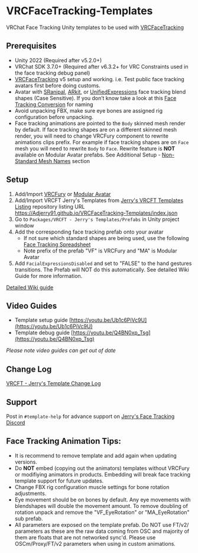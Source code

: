 # VRCFaceTracking-Templates

VRChat Face Tracking Unity templates to be used with [VRCFaceTracking](https://github.com/benaclejames/VRCFaceTracking)

## Prerequisites
* Unity 2022 (Required after v5.2.0+)
* VRChat SDK 3.7.0+ (Required after v6.3.2+ for VRC Constraints used in the face tracking debug panel)
* [VRCFaceTracking](https://docs.vrcft.io/docs/intro/getting-started) v5 setup and working. i.e. Test public face tracking avatars first before doing customs. 
* Avatar with [SRanipal](https://docs.vrcft.io/docs/v4.0/category/intermediate), [ARkit](https://arkit-face-blendshapes.com/), or [UnifiedExpressions](https://docs.vrcft.io/docs/tutorial-avatars/tutorial-avatars-extras/unified-blendshapes) face tracking blend shapes (Case Sensitive). 
 If you don’t know take a look at this [Face Tracking Conversion](https://docs.google.com/spreadsheets/d/118jo960co3Mgw8eREFVBsaJ7z0GtKNr52IB4Bz99VTA/edit) for naming
* Avoid unpacking FBX, make sure eye bones are assigned rig configuration before unpacking.
* Face tracking animations are pointed to the ```Body``` skinned mesh render by default. If face tracking shapes are on a different skinned mesh render, you will need to change VRCFury component to rewrite animations clips prefix. For example if face tracking shapes are on ```Face``` mesh you will need to rewrite ```Body``` to ```Face```. Rewrite feature is __NOT__ available on Modular Avatar prefabs. See Additional Setup - [Non-Standard Mesh Names](https://github.com/Adjerry91/VRCFaceTracking-Templates/wiki/Face-Tracking-Template-Setup#additional-setup---non-standard-mesh-names) section 

## Setup 

1. Add/Import [VRCFury](https://vrcfury.com/download) or [Modular Avatar](https://modular-avatar.nadena.dev/)
2. Add/Import VRCFT Jerry's Templates from [Jerry's VRCFT Templates Listing](https://adjerry91.github.io/VRCFaceTracking-Templates/) repository listing URL https://Adjerry91.github.io/VRCFaceTracking-Templates/index.json
3. Go to ```Packages/VRCFT - Jerry's Templates/Prefabs``` in Unity project window
4. Add the corresponding face tracking prefab onto your avatar
   * If not sure which standard shapes are being used, use the following [Face Tracking Spreadsheet](https://docs.google.com/spreadsheets/d/118jo960co3Mgw8eREFVBsaJ7z0GtKNr52IB4Bz99VTA/edit?usp=sharing)
   * Note prefix of the prefab "VF" is VRCFury and "MA" is Modular Avatar
5. Add ```FacialExpressionsDisabled``` and set to "FALSE" to the hand gestures transitions. The Prefab will NOT do this automatically. See detailed Wiki Guide for more information.

[Detailed Wiki guide](https://github.com/Adjerry91/VRCFaceTracking-Templates/wiki/Face-Tracking-Template-Setup)

## Video Guides
- Template setup guide [https://youtu.be/Ub1c6PiVc9U](https://youtu.be/Ub1c6PiVc9U)
- Template debug guide [https://youtu.be/Q4BN0xp_Tsg](https://youtu.be/Q4BN0xp_Tsg)

_Please note video guides can get out of date_

## Change Log
[VRCFT - Jerry's Template Change Log](https://github.com/Adjerry91/VRCFaceTracking-Templates/blob/main/Packages/adjerry91.vrcft.templates/CHANGELOG.md)

## Support

Post in ```#template-help``` for advance support on [Jerry's Face Tracking Discord](https://discord.gg/yQtTsVSqx8)

## Face Tracking Animation Tips:

* It is recommend to remove template and add again when updating versions.
* Do __NOT__ embed (copying out the animators) templates without VRCFury or modifiying animators in products. Embedding will break face tracking template support for future updates.
* Change FBX rig configuration muscle settings for bone rotation adjustments.
* Eye movement should be on bones by default. Any eye movements with blendshapes will double the movement amount. To remove doubling of rotation unpack and remove the "VF_EyeRotation" or "MA_EyeRotation" sub prefab.
* All parameters are exposed on the template prefab. Do NOT use FT/v2/ parameters as these are the raw data coming from OSC and majority of them are floats that are not networked sync'd. Please use OSCm/Proxy/FT/v2 parameters when using in custom animations.
